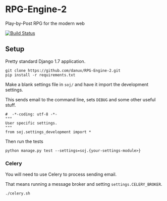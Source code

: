 # RPG-Engine-2

Play-by-Post RPG for the modern web

[![Build Status](https://travis-ci.org/danux/RPG-Engine-2.svg?branch=master)](https://travis-ci.org/danux/RPG-Engine-2)


## Setup

Pretty standard Django 1.7 application.

```
git clone https://github.com/danux/RPG-Engine-2.git
pip install -r requirements.txt
```

Make a blank settings file in `soj/` and have it import the development settings.

This sends email to the command line, sets `DEBUG` and some other useful stuff.

```
#  -*-coding: utf-8 -*-
"""
User specific settings.
"""
from soj.settings_development import *
```

Then run the tests

```
python manage.py test --settings=soj.{your-settings-module>}
```

### Celery

You will need to use Celery to process sending email.

That means running a message broker and setting `settings.CELERY_BROKER`.

```
./celery.sh
```
